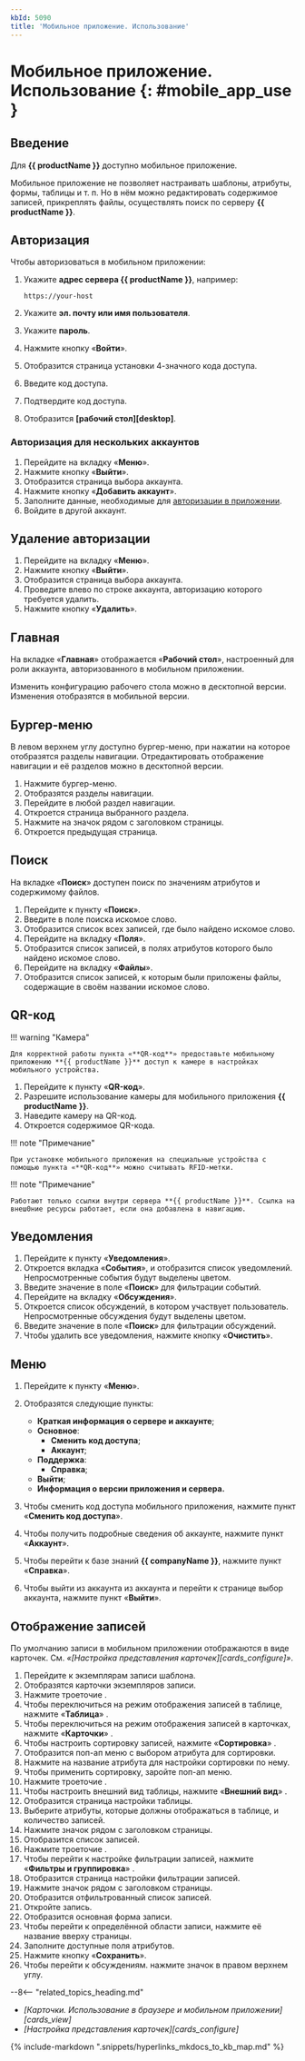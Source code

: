 ```yaml
---
kbId: 5090
title: 'Мобильное приложение. Использование'
---
```


# Мобильное приложение. Использование {: #mobile_app_use }

## Введение

Для **{{ productName }}** доступно мобильное приложение.

Мобильное приложение не позволяет настраивать шаблоны, атрибуты, формы, таблицы и т. п. Но в нём можно редактировать содержимое записей, прикреплять файлы, осуществлять поиск по серверу **{{ productName }}**.

## Авторизация

Чтобы авторизоваться в мобильном приложении:

1. Укажите **адрес сервера {{ productName }}**, например:

    ```
    https://your-host
    ```

2. Укажите **эл. почту или имя пользователя**.
3. Укажите **пароль**.
4. Нажмите кнопку «**Войти**».
5. Отобразится страница установки 4-значного кода доступа.
6. Введите код доступа.
7. Подтвердите код доступа.
8. Отобразится **[рабочий стол][desktop]**.

### Авторизация для нескольких аккаунтов

1. Перейдите на вкладку «**Меню**».
2. Нажмите кнопку «**Выйти**».
3. Отобразится страница выбора аккаунта.
4. Нажмите кнопку «**Добавить аккаунт**».
5. Заполните данные, необходимые для [авторизации в приложении](#авторизация).
6. Войдите в другой аккаунт.

## Удаление авторизации

1. Перейдите на вкладку «**Меню**».
2. Нажмите кнопку «**Выйти**».
3. Отобразится страница выбора аккаунта.
4. Проведите влево по строке аккаунта, авторизацию которого требуется удалить.
5. Нажмите кнопку «**Удалить**».

## Главная

На вкладке «**Главная**» отображается «**Рабочий стол**», настроенный для роли аккаунта, авторизованного в мобильном приложении.

Изменить конфигурацию рабочего стола можно в десктопной версии. Изменения отобразятся в мобильной версии.

## Бургер-меню

В левом верхнем углу доступно бургер-меню, при нажатии на которое отобразятся разделы навигации. Отредактировать отображение навигации и её разделов можно в десктопной версии.

1. Нажмите бургер-меню.
2. Отобразятся разделы навигации.
3. Перейдите в любой раздел навигации.
4. Откроется страница выбранного раздела.
5. Нажмите на значок <i class="fa-light fa-angle-left"></i> рядом с заголовком страницы.
6. Откроется предыдущая страница.

## Поиск

На вкладке «**Поиск**» доступен поиск по значениям атрибутов и содержимому файлов.

1. Перейдите к пункту «**Поиск**».
2. Введите в поле поиска искомое слово.
3. Отобразится список всех записей, где было найдено искомое слово.
4. Перейдите на вкладку «**Поля**».
5. Отобразится список записей, в полях атрибутов которого было найдено искомое слово.
6. Перейдите на вкладку «**Файлы**».
7. Отобразится список записей, к которым были приложены файлы, содержащие в своём названии искомое слово.

## QR-код

!!! warning "Камера"

    Для корректной работы пункта «**QR-код**» предоставьте мобильному приложению **{{ productName }}** доступ к камере в настройках мобильного устройства.

1. Перейдите к пункту «**QR-код**».
2. Разрешите использование камеры для мобильного приложения **{{ productName }}**.
3. Наведите камеру на QR-код.
4. Откроется содержимое QR-кода.

!!! note "Примечание"

    При установке мобильного приложения на специальные устройства с помощью пункта «**QR-код**» можно считывать RFID-метки.

!!! note "Примечание"

    Работают только ссылки внутри сервера **{{ productName }}**. Ссылка на внеш0ние ресурсы работает, если она добавлена в навигацию.

## Уведомления

1. Перейдите к пункту «**Уведомления**».
2. Откроется вкладка «**События**», и отобразится список уведомлений. Непросмотренные события будут выделены цветом.
3. Введите значение в поле «**Поиск**» для фильтрации событий.
4. Перейдите на вкладку «**Обсуждения**».
5. Откроется список обсуждений, в котором участвует пользователь. Непросмотренные обсуждения будут выделены цветом.
6. Введите значение в поле «**Поиск**» для фильтрации обсуждений.
7. Чтобы удалить все уведомления, нажмите кнопку «**Очистить**».

## Меню

1. Перейдите к пункту «**Меню**».
2. Отобразятся следующие пункты:

    - **Краткая информация о сервере и аккаунте**;
    - **Основное**:
        - **Сменить код доступа**;
        - **Аккаунт**;
    - **Поддержка**:
        - **Справка**;
    - **Выйти**;
    - **Информация о версии приложения и сервера.**

3. Чтобы сменить код доступа мобильного приложения, нажмите пункт «**Сменить код доступа**».
4. Чтобы получить подробные сведения об аккаунте, нажмите пункт «**Аккаунт**».
5. Чтобы перейти к базе знаний **{{ companyName }}**, нажмите пункт «**Справка**».
6. Чтобы выйти из аккаунта из аккаунта и перейти к странице выбор аккаунта, нажмите пункт «**Выйти**».

## Отображение записей

По умолчанию записи в мобильном приложении отображаются в виде карточек. См. _«[Настройка представления карточек][cards_configure]»_.

1. Перейдите к экземплярам записи шаблона.
2. Отобразятся карточки экземпляров записи.
3. Нажмите троеточие <i class="fa-light fa-ellipsis"></i>.
4. Чтобы переключиться на режим отображения записей в таблице, нажмите «**Таблица**» <i class="fa-light fa-table"></i>.
5. Чтобы переключиться на режим отображения записей в карточках, нажмите «**Карточки**» <i class="fa-light fa-border-all"></i>.
6. Чтобы настроить сортировку записей, нажмите «**Сортировка**» <i class="fa-light fa-arrow-down-a-z"></i>.
7. Отобразится поп-ап меню с выбором атрибута для сортировки.
8. Нажмите на название атрибута для настройки сортировки по нему.
9. Чтобы применить сортировку, заройте поп-ап меню.
10. Нажмите троеточие <i class="fa-light fa-ellipsis"></i>.
11. Чтобы настроить внешний вид таблицы, нажмите «**Внешний вид**» <i class="fa-light fa-gear"></i>.
12. Отобразится страница настройки таблицы.
13. Выберите атрибуты, которые должны отображаться в таблице, и количество записей.
14. Нажмите значок <i class="fa-light fa-angle-left"></i> рядом с заголовком страницы.
15. Отобразится список записей.
16. Нажмите троеточие <i class="fa-light fa-ellipsis"></i>.
17. Чтобы перейти к настройке фильтрации записей, нажмите «**Фильтры и группировка**» <i class="fa-light fa-filter"></i>.
18. Отобразится страница настройки фильтрации записей.
19. Нажмите значок <i class="fa-light fa-angle-left"></i> рядом с заголовком страницы.
20. Отобразится отфильтрованный список записей.
21. Откройте запись.
22. Отобразится основная форма записи.
23. Чтобы перейти к определённой области записи, нажмите её название вверху страницы.
24. Заполните доступные поля атрибутов.
25. Нажмите кнопку «**Сохранить**».
26. Чтобы перейти к обсуждениям. нажмите значок <i class="fa-light fa-message-dots"></i> в правом верхнем углу.

<div class="relatedTopics" markdown="block">

--8<-- "related_topics_heading.md"

- _[Карточки. Использование в браузере и мобильном приложении][cards_view]_
- _[Настройка представления карточек][cards_configure]_

</div>

{%
include-markdown ".snippets/hyperlinks_mkdocs_to_kb_map.md"
%}